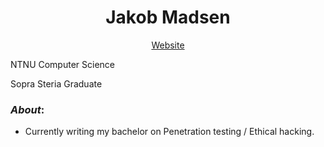 <h1 align="center">Jakob Madsen</h1>
<div align="center">
    <a href="https://jakoblm.com/" target="_blank">Website</a>
</div>

NTNU Computer Science

Sopra Steria Graduate

### _About_:

- Currently writing my bachelor on Penetration testing / Ethical hacking.
